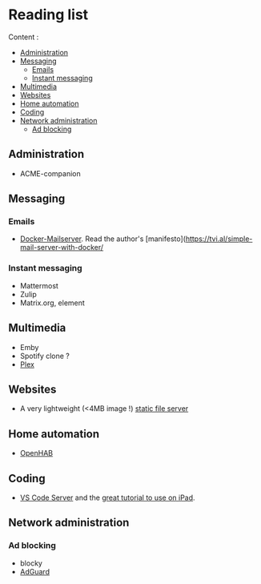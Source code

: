 # Reading list

Content :

- [Administration](#administration)
- [Messaging](#messaging)
  - [Emails](#emails)
  - [Instant messaging](#instant-messaging)
- [Multimedia](#multimedia)
- [Websites](#websites)
- [Home automation](#home-automation)
- [Coding](#coding)
- [Network administration](#network-administration)
  - [Ad blocking](#ad-blocking)

## Administration

- ACME-companion

## Messaging

### Emails

- [Docker-Mailserver](https://github.com/docker-mailserver/docker-mailserver). Read the author's [manifesto](https://tvi.al/simple-mail-server-with-docker/

### Instant messaging

- Mattermost
- Zulip
- Matrix.org, element

## Multimedia

- Emby
- Spotify clone ?
- [Plex](https://ubuntu.com/appliance/plex)

## Websites

- A very lightweight (<4MB image !) [static file server](https://github.com/halverneus/static-file-server)

## Home automation

- [OpenHAB](https://ubuntu.com/appliance/openhab)

## Coding

- [VS Code Server](https://hub.docker.com/r/codercom/code-server) and the [great tutorial to use on iPad](https://coder.com/docs/code-server/v3.12.0/ipad).

## Network administration

### Ad blocking

- blocky
- [AdGuard](https://ubuntu.com/appliance/adguard)
